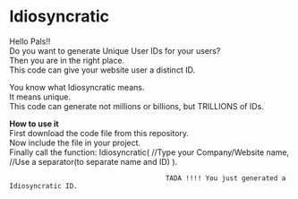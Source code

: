 # Idiosyncratic
Hello Pals!! <br>
Do you want to generate Unique User IDs for your users? <br>
Then you are in the right place. <br>
This code can give your website user a distinct ID. <br>

You know what Idiosyncratic means. <br>
It means unique. <br>
This code can generate not millions or billions, but <bold>TRILLIONS</bold> of IDs. <br>

**How to use it** <br>
First download the code file from this repository. <br>
Now include the file in your project. <br>
Finally call the function:
     Idiosyncratic( //Type your Company/Website name, //Use a separator(to separate name and ID) ).

                                           TADA !!!! You just generated a Idiosyncratic ID.


